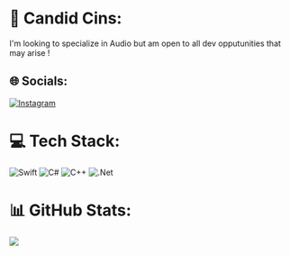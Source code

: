 
# 💫 Candid Cins:
I'm looking to specialize in Audio but am open to all dev opputunities that may arise !


## 🌐 Socials:
[![Instagram](https://img.shields.io/badge/Instagram-%23E4405F.svg?logo=Instagram&logoColor=white)](https://instagram.com/candidcins) 

# 💻 Tech Stack:
![Swift](https://img.shields.io/badge/swift-F54A2A?style=plastic&logo=swift&logoColor=white) ![C#](https://img.shields.io/badge/c%23-%23239120.svg?style=plastic&logo=csharp&logoColor=white) ![C++](https://img.shields.io/badge/c++-%2300599C.svg?style=plastic&logo=c%2B%2B&logoColor=white) ![.Net](https://img.shields.io/badge/Firebase-039BE5?style=plastic&logo=Firebase&logoColor=white)
# 📊 GitHub Stats:
![](https://github-readme-stats.vercel.app/api/top-langs/?username=CandidCins&theme=dark&hide_border=true&include_all_commits=false&count_private=false&layout=compact)
<!-- Proudly created with GPRM ( https://gprm.itsvg.in ) -->
